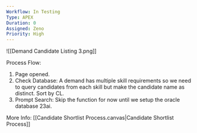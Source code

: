 ```yaml
---
Workflow: In Testing
Type: APEX
Duration: 0
Assigned: Zeno
Priority: High
---
```


![[Demand Candidate Listing 3.png]]

Process Flow:
1. Page opened.
2. Check Database: A demand has multiple skill requirements so we need to query candidates from each skill but make the candidate name as distinct. Sort by CL.
3. Prompt Search: Skip the function for now until we setup the oracle database 23ai.

More Info:
[[Candidate Shortlist Process.canvas|Candidate Shortlist Process]]